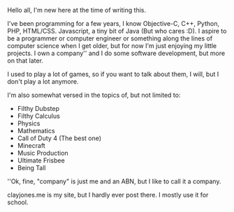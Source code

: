 Hello all, I'm new here at the time of writing this.

I've been programming for a few years, I know Objective-C, C++, Python, PHP, HTML/CSS. Javascript, a tiny bit of Java (But who cares :D). I aspire to be a programmer or computer engineer or something along the lines of computer science when I get older, but for now I'm just enjoying my little projects. I own a company'' and I do some software development, but more on that later.

I used to play a lot of games, so if you want to talk about them, I will, but I don't play a lot anymore.

I'm also somewhat versed in the topics of, but not limited to:

- Filthy Dubstep
- Filthy Calculus
- Physics
- Mathematics
- Call of Duty 4 (The best one)
- Minecraft
- Music Production
- Ultimate Frisbee
- Being Tall

''Ok, fine, "company" is just me and an ABN, but I like to call it a company.

clayjones.me is my site, but I hardly ever post there. I mostly use it for school.
